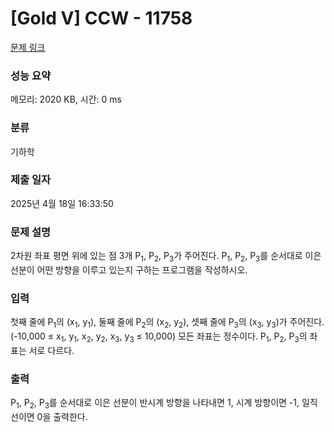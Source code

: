 # [Gold V] CCW - 11758 

[문제 링크](https://www.acmicpc.net/problem/11758) 

### 성능 요약

메모리: 2020 KB, 시간: 0 ms

### 분류

기하학

### 제출 일자

2025년 4월 18일 16:33:50

### 문제 설명

<p>2차원 좌표 평면 위에 있는 점 3개 P<sub>1</sub>, P<sub>2</sub>, P<sub>3</sub>가 주어진다. P<sub>1</sub>, P<sub>2</sub>, P<sub>3</sub>를 순서대로 이은 선분이 어떤 방향을 이루고 있는지 구하는 프로그램을 작성하시오.</p>

### 입력 

 <p>첫째 줄에 P<sub>1</sub>의 (x<sub>1</sub>, y<sub>1</sub>), 둘째 줄에 P<sub>2</sub>의 (x<sub>2</sub>, y<sub>2</sub>), 셋째 줄에 P<sub>3</sub>의 (x<sub>3</sub>, y<sub>3</sub>)가 주어진다. (-10,000 ≤ x<sub>1</sub>, y<sub>1</sub>, x<sub>2</sub>, y<sub>2</sub>, x<sub>3</sub>, y<sub>3</sub> ≤ 10,000) 모든 좌표는 정수이다. P<sub>1</sub>, P<sub>2</sub>, P<sub>3</sub>의 좌표는 서로 다르다.</p>

### 출력 

 <p>P<sub>1</sub>, P<sub>2</sub>, P<sub>3</sub>를 순서대로 이은 선분이 반시계 방향을 나타내면 1, 시계 방향이면 -1, 일직선이면 0을 출력한다.</p>

